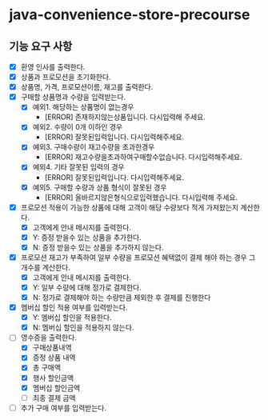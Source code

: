 # java-convenience-store-precourse

## 기능 요구 사항

- [x] 환영 인사를 출력한다.
- [x] 상품과 프로모션을 초기화한다.
- [x] 상품명, 가격, 프로모션이름, 재고를 출력한다.
- [x] 구매할 상품명과 수량을 입력받는다.
    - [x] 예외1. 해당하는 상품명이 없는경우
        - [ERROR] 존재하지않는상품입니다. 다시입력해 주세요.
    - [x] 예외2. 수량이 0개 이하인 경우
        - [ERROR] 잘못된입력입니다. 다시입력해주세요.
    - [x] 예외3. 구매수량이 재고수량을 초과한경우
        - [ERROR] 재고수량을초과하여구매할수없습니다. 다시입력해주세요.
    - [x] 예외4. 기타 잘못된 입력의 경우
        - [ERROR] 잘못된입력입니다. 다시입력해주세요.
    - [x] 예외5. 구매할 수량과 상품 형식이 잘못된 경우
        - [ERROR] 올바르지않은형식으로입력했습니다. 다시입력해 주세요.
- [x] 프로모션 적용이 가능한 상품에 대해 고객이 해당 수량보다 적게 가져왔는지 계산한다.
    - [x] 고객에게 안내 메시지를 출력한다.
    - [x] Y: 증정 받을수 있는 상품을 추가한다.
    - [x] N: 증정 받을수 있는 상품을 추가하지 않는다.
- [x] 프로모션 재고가 부족하여 일부 수량을 프로모션 혜택없이 결제 해야 하는 경우 그 개수를 계산한다.
    - [x] 고객에게 안내 메시지를 출력한다.
    - [x] Y: 일부 수량에 대해 정가로 결제한다.
    - [x] N: 정가로 결제해야 하는 수량만큼 제외한 후 결제를 진행한다
- [x] 멤버십 할인 적용 여부를 입력받는다.
    - [x] Y: 멤버십 할인을 적용한다.
    - [x] N: 멤버십 할인을 적용하지 않는다.
- [ ] 영수증을 출력한다.
    - [x] 구매상품내역
    - [x] 증정 상품 내역
    - [x] 총 구매액
    - [x] 행사 할인금액
    - [x] 멤버십 할인금액
    - [ ] 최종 결제 금액
- [ ] 추가 구매 여부를 입력받는다. 